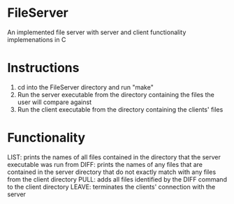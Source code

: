 # FileServer

An implemented file server with server and client functionality implemenations in C

# Instructions

1. cd into the FileServer directory and run "make"
2. Run the server executable from the directory containing the files the user will compare against
3. Run the client executable from the directory containing the clients' files

# Functionality

LIST: prints the names of all files contained in the directory that the server executable was run from
DIFF: prints the names of any files that are contained in the server directory that do not exactly match with any files from the client directory
PULL: adds all files identified by the DIFF command to the client directory
LEAVE: terminates the clients' connection with the server
